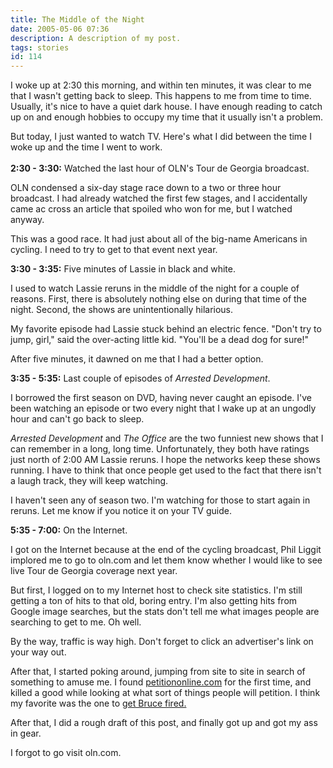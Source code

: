 ```yaml
---
title: The Middle of the Night
date: 2005-05-06 07:36
description: A description of my post.
tags: stories
id: 114
---
```

I woke up at 2:30 this morning, and within ten minutes, it was clear to me that I wasn't getting back to sleep.  This happens to me from time to time.  Usually, it's nice to have a quiet dark house.  I have enough reading to catch up on and enough hobbies to occupy my time that it usually isn't a problem.

But today, I just wanted to watch TV.  Here's what I did between the time I woke up and the time I went to work.
<span class="spanEndPreview">&nbsp;</span><br /><br /><b>2:30 - 3:30:</b>  Watched the last hour of OLN's Tour de Georgia broadcast.  

OLN condensed a six-day stage race down to a two or three hour broadcast.  I had already watched the first few stages, and I accidentally came ac cross an article that spoiled who won for me, but I watched anyway.  

This was a good race.  It had just about all of the big-name Americans in cycling.  I need to try to get to that event next year.

<b>3:30 - 3:35:</b>  Five minutes of Lassie in black and white.  

I used to watch Lassie reruns in the middle of the night for a couple of reasons.  First, there is absolutely nothing else on during that time of the night.  Second, the shows are unintentionally hilarious.  

My favorite episode had Lassie stuck behind an electric fence.  "Don't try to jump, girl," said the over-acting little kid.  "You'll be a dead dog for sure!"

After five minutes, it dawned on me that I had a better option.

<b>3:35 - 5:35:</b>  Last couple of episodes of <i>Arrested Development</i>.

I borrowed the first season on DVD, having never caught an episode.  I've been watching an episode or two every night that I wake up at an ungodly hour and can't go back to sleep.

<i>Arrested Development</i> and <i>The Office</i> are the two funniest new shows that I can remember in a long, long time.  Unfortunately, they both have ratings just north of 2:00 AM Lassie reruns.  I hope the networks keep these shows running.  I have to think that once people get used to the fact that there isn't a laugh track, they will keep watching.

I haven't seen any of season two.  I'm watching for those to start again in reruns.  Let me know if you notice it on your TV guide.

<b>5:35 - 7:00:</b>  On the Internet.  

I got on the Internet because at the end of the cycling broadcast, Phil Liggit implored me to go to oln.com and let them know whether I would like to see live Tour de Georgia coverage next year.  

But first, I logged on to my Internet host to check site statistics.  I'm still getting a ton of hits to that old, boring entry.  I'm also getting hits from Google image searches, but the stats don't tell me what images people are searching to get to me.  Oh well.

By the way, traffic is way high.  Don't forget to click an advertiser's link on your way out.

After that, I started poking around, jumping from site to site in search of something to amuse me.  I found <a href="http://www.petitiononline.com/petition.html" target="_blank">petitiononline.com</a> for the first time, and killed a good while looking at what sort of things people will petition.  I think my favorite was the one to <a href="http://www.petitiononline.com/ih8bruce/petition.html" target="_blank">get Bruce fired.</a>

After that, I did a rough draft of this post, and finally got up and got my ass in gear.

I forgot to go visit oln.com.
